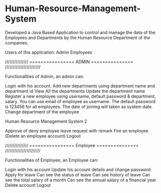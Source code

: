 # Human-Resource-Management-System

Developed a Java Based Application to control and manage the data of the Employees and Departments by the Human Resource Department of the companies.

Users of this application:
Admin
Employees


/////////////// ================ ADMIN =============== ///////////////////////


Functionalities of Admin, an admin can:

Login with his account.
Add new departments using department name and department id
View All the departments
Update the department name
Register a new employee using username, default password & department, salary.
You can use email of employee as username. The default password is 123456 for
all employees. The date of joining will taken as system date.
Change department of the employee

Human Resource Management System 2

Approve of deny employee leave request with remark
Fire an employee (Delete an employee account)
Logout

/////////////// ================ Employee =============== ///////////////////////

Functionalities of Employee, an Employee can:

Login with his account
Update his account details and change password
Apply for leave
Can see the status of leave
Can see history of leave
Can see the total salary of a month
Can see the annual salary of a financial year
Delete account
Logout
